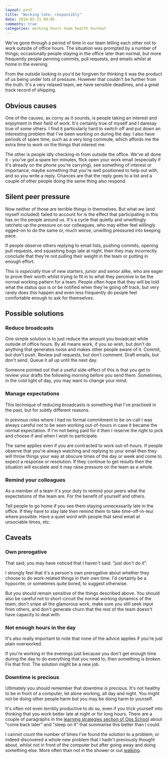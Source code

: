 ```yaml
---
layout: post
title: "Working late, responsibly"
date: 2014-05-21 09:05
comments: true
categories: working hours team health burnout
---
```


We've gone through a period of time in our team telling each other not to
work outside of office hours. The situation was prompted by a number of
things; occasionally people staying in the office later than normal, but
more frequently people penning commits, pull requests, and emails whilst at
home in the evening.

From the outside looking in you'd be forgiven for thinking it was the
product of us being under lots of pressure. However that couldn't be further
from the truth. It's a very relaxed team, we have sensible deadlines, and a
great track record of shipping.

## Obvious causes

One of the causes, as corny as it sounds, is people taking an interest and
enjoyment in their field of work. It's certainly true of myself and I
daresay true of some others. I find it particularly hard to switch off and
put down an interesting problem that I've been working on during the day. I
also have periods of spare time, such as a very long commute, which affords
me the extra time to work on the things that interest me.

The other is people idly checking-in from outside the office. We've all done
it - you've got a spare ten minutes, flick open your work email (especially
if it's already on the phone you're carrying), see something of interest or
importance, maybe something that you're well positioned to help out with,
and so you write a reply. Chances are that the reply goes to a list and a
couple of other people doing the same thing also respond.

## Silent peer pressure

Now neither of those are terrible things in themselves. But what we (and
myself included) failed to account for is the effect that participating in
this has on the people around us. It's a cycle that quietly and unwittingly
ratchets up the pressure on our colleagues, who may either feel willingly
egged-on to do the same or, much worse, unwilling pressured into keeping
pace.

If people observe others replying to email lists, pushing commits, opening
pull requests, and squashing bugs late at night, then they may incorrectly
conclude that they're not pulling their weight in the team or putting in
enough effort.

This is *especially* true of new starters, junior and senior alike, who are
eager to prove their worth whilst trying to fit in to what they perceive to
be the normal working pattern for a team. People often hope that they will
be told what the status quo is or be notified when they're going off track,
but very rarely does this happen and even less frequently do people feel
comfortable enough to ask for themselves.

## Possible solutions

### Reduce broadcasts

One simple solution is to just reduce the amount you broadcast while outside
of office hours. By all means work, if you so wish, but don't do anything
that generates noise and makes other people aware of it. Commit, but don't
push. Review pull requests, but don't comment. Draft emails, but don't send.
Queue it all up until the next day.

Someone pointed out that a useful side-effect of this is that you get to
review your drafts the following morning before you send them. Sometimes, in
the cold light of day, you may want to change your mind.

### Manage expectations

This technique of reducing broadcasts is something that I've practised in
the past, but for subtly different reasons.

In previous roles where I had no formal commitment to be on-call I was
always careful not to be seen working out-of-hours in case it became the
normal expectation. If I'm not being paid for it then I reserve the right to
pick and choose if and when I wish to participate.

The same applies even if you are contracted to work out-of-hours. If people
observe that you're always watching and replying to your email then they
will throw things your way at obscure times of the day or week and come to
expect a response or resolution. If they continue to get results then the
situation will escalate and it may raise pressure on the team as a whole.

### Remind your colleagues

As a member of a team it's your duty to remind your peers what the
expectations of the team are. For the benefit of yourself and others.

Tell people to go home if you see them staying unnecessarily late in the
office. If they have to stay late then remind them to take time-off-in-leui
where possible. Have a quiet word with people that send email at unsociable
times, etc.

## Caveats

### Own prerogative

That said, you may have noticed that I haven't said: "just don't do it".

I strongly feel that it's a person's own prerogative about whether they
choose to do work-related things in their own time. I'd certainly be a
hypocrite, or sometimes quite bored, to suggest otherwise.

But you should remain sensitive of the things described above. You should
also be careful not to short-circuit the normal working dynamics of the
team; don't snipe all the glamorous work, make sure you still seek input
from others, and don't generate churn that the rest of the team doesn't have
capacity to deal with.

### Not enough hours in the day

It's also really important to note that none of the advice applies if you're
just plain overworked.

If you're working in the evenings just because you don't get enough time
during the day to do everything that you need to, then something is
*broken*. Fix that first. The solution might be a new job.

### Downtime is precious

Ultimately you should remember that *downtime is precious*. It's not healthy
to be in front of a computer, let alone working, all day and night. You
might not be doing other people harm but you may be doing harm to yourself.

It's often not even terribly productive to do so, even if you trick yourself
into thinking that you work better late at night or for long hours. There
are a couple of paragraphs in the [learning strategies section of Ops School][opsschool]
about "come back later" and "sleep on it" that summarise this better than I
could.

I cannot count the number of times I've found the solution to a problem, or
indeed discovered a whole new problem that I hadn't previously thought
about, whilst not in front of the computer but after going away and doing
something else. More often than not in the shower or out [walking][walking].

[opsschool]: http://www.opsschool.org/en/latest/learning.html#learning-strategies
[walking]: http://blogs.hbr.org/2014/02/take-a-walk-sure-but-dont-call-it-a-break/
